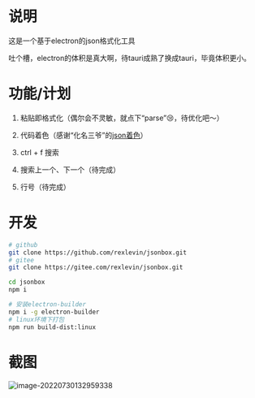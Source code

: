 # 说明

这是一个基于electron的json格式化工具

吐个槽，electron的体积是真大啊，待tauri成熟了换成tauri，毕竟体积更小。

# 功能/计划

1. 粘贴即格式化（偶尔会不灵敏，就点下“parse”:cry:，待优化吧～）

2. 代码着色（感谢“化名三爷”的[json着色](https://blog.csdn.net/zlxls/article/details/83185627)）

3. ctrl + f 搜索

4. 搜索上一个、下一个（待完成） 

5. 行号（待完成）

# 开发

```bash
# github
git clone https://github.com/rexlevin/jsonbox.git
# gitee
git clone https://gitee.com/rexlevin/jsonbox.git

cd jsonbox
npm i

# 安装electron-builder
npm i -g electron-builder
# linux环境下打包
npm run build-dist:linux
```

# 截图

![image-20220730132959338](https://imgbd.r-xnoro.com//image-20220730132959338.png)